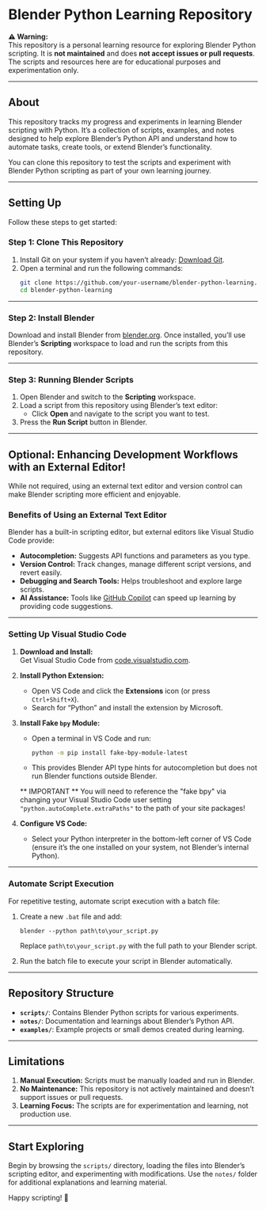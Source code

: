 # Blender Python Learning Repository  

**⚠ Warning:**  
This repository is a personal learning resource for exploring Blender Python scripting. It is **not maintained** and does **not accept issues or pull requests**. The scripts and resources here are for educational purposes and experimentation only.  

---

## About  

This repository tracks my progress and experiments in learning Blender scripting with Python. It’s a collection of scripts, examples, and notes designed to help explore Blender’s Python API and understand how to automate tasks, create tools, or extend Blender’s functionality.  

You can clone this repository to test the scripts and experiment with Blender Python scripting as part of your own learning journey.  

---

## Setting Up  

Follow these steps to get started:  

### Step 1: Clone This Repository  

1. Install Git on your system if you haven’t already: [Download Git](https://git-scm.com/).  
2. Open a terminal and run the following commands:  
   ```bash
   git clone https://github.com/your-username/blender-python-learning.git
   cd blender-python-learning
   ```  

---

### Step 2: Install Blender  

Download and install Blender from [blender.org](https://www.blender.org/). Once installed, you’ll use Blender’s **Scripting** workspace to load and run the scripts from this repository.  

---

### Step 3: Running Blender Scripts  

1. Open Blender and switch to the **Scripting** workspace.  
2. Load a script from this repository using Blender’s text editor:
   - Click **Open** and navigate to the script you want to test.  
3. Press the **Run Script** button in Blender.  

---

## Optional: Enhancing Development Workflows with an External Editor!  

While not required, using an external text editor and version control can make Blender scripting more efficient and enjoyable.  

### Benefits of Using an External Text Editor  

Blender has a built-in scripting editor, but external editors like Visual Studio Code provide:  
- **Autocompletion:** Suggests API functions and parameters as you type.  
- **Version Control:** Track changes, manage different script versions, and revert easily.  
- **Debugging and Search Tools:** Helps troubleshoot and explore large scripts.  
- **AI Assistance:** Tools like [GitHub Copilot](https://github.com/features/copilot) can speed up learning by providing code suggestions.  

---

### Setting Up Visual Studio Code  

1. **Download and Install:**  
   Get Visual Studio Code from [code.visualstudio.com](https://code.visualstudio.com/).  

2. **Install Python Extension:**  
   - Open VS Code and click the **Extensions** icon (or press `Ctrl+Shift+X`).  
   - Search for “Python” and install the extension by Microsoft.  

3. **Install Fake `bpy` Module:**  
   - Open a terminal in VS Code and run:  
     ```bash
     python -m pip install fake-bpy-module-latest
     ```  
   - This provides Blender API type hints for autocompletion but does not run Blender functions outside Blender.  

   ** IMPORTANT ** You will need to reference the "fake bpy" via changing your Visual Studio Code user setting `"python.autoComplete.extraPaths"` to the path of your site packages!

4. **Configure VS Code:**  
   - Select your Python interpreter in the bottom-left corner of VS Code (ensure it’s the one installed on your system, not Blender’s internal Python).  

---

### Automate Script Execution  

For repetitive testing, automate script execution with a batch file:  

1. Create a new `.bat` file and add:  
   ```batch
   blender --python path\to\your_script.py
   ```  
   Replace `path\to\your_script.py` with the full path to your Blender script.  

2. Run the batch file to execute your script in Blender automatically.  

---

## Repository Structure  

- **`scripts/`**: Contains Blender Python scripts for various experiments.  
- **`notes/`**: Documentation and learnings about Blender’s Python API.  
- **`examples/`**: Example projects or small demos created during learning.  

---

## Limitations  

1. **Manual Execution:** Scripts must be manually loaded and run in Blender.  
2. **No Maintenance:** This repository is not actively maintained and doesn’t support issues or pull requests.  
3. **Learning Focus:** The scripts are for experimentation and learning, not production use.  

---

## Start Exploring  

Begin by browsing the `scripts/` directory, loading the files into Blender’s scripting editor, and experimenting with modifications. Use the `notes/` folder for additional explanations and learning material.  

Happy scripting! 🚀  